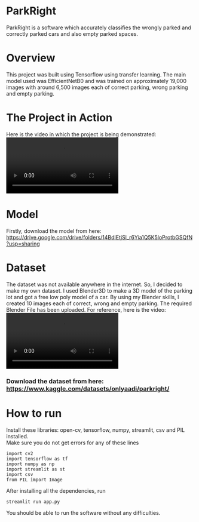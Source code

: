 # ParkRight
ParkRight is a software which accurately classifies the wrongly parked and correctly parked cars and also empty parked spaces.

# Overview
This project was built using Tensorflow using transfer learning. The main model used was EfficientNetB0 and was trained on approximately 19,000 images with around 6,500 images each of correct parking, wrong parking and empty parking.

# The Project in Action
Here is the video in which the project is being demonstrated: <br>
<video src="https://github.com/Aadi1659/ParkRight/assets/90966493/89b750a7-0946-4872-86ee-6c193f6214aa"/>

# Model
Firstly, download the model from here:
https://drive.google.com/drive/folders/14BdIEtjSl_r6Yia1Q5K5loProtbGSQfN?usp=sharing

# Dataset
The dataset was not available anywhere in the internet. So, I decided to make my own dataset. I used Blender3D to make a 3D model of the parking lot and got a free low poly model of a car. By using my Blender skills, I created 10 images each of correct, wrong and empty parking. 
The required Blender File has been uploaded.
For reference, here is the video: <br>
<video src="https://github.com/Aadi1659/ParkRight/assets/90966493/cb262af7-7a19-4089-b3c8-206e017fc441"/>

### Download the dataset from here: https://www.kaggle.com/datasets/onlyaadi/parkright/

# How to run
Install these libraries: open-cv, tensorflow, numpy, streamlit, csv and PIL installed.
<br>
Make sure you do not get errors for any of these lines
```
import cv2
import tensorflow as tf
import numpy as np
import streamlit as st
import csv
from PIL import Image
```
After installing all the dependencies, run <br> 
```
streamlit run app.py
```
You should be able to run the software without any difficulties.
